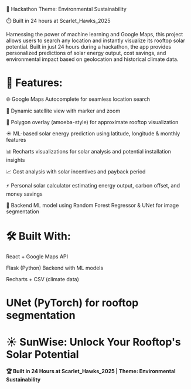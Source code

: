 🚀 Hackathon Theme: Environmental Sustainability

⏱️ Built in 24 hours at Scarlet_Hawks_2025

Harnessing the power of machine learning and Google Maps, this project allows users to search any location and instantly visualize its rooftop solar potential. Built in just 24 hours during a hackathon, the app provides personalized predictions of solar energy output, cost savings, and environmental impact based on geolocation and historical climate data.

# 🔧 Features:

🌐 Google Maps Autocomplete for seamless location search

📍 Dynamic satellite view with marker and zoom

🔄 Polygon overlay (amoeba-style) for approximate rooftop visualization

☀️ ML-based solar energy prediction using latitude, longitude & monthly features

📊 Recharts visualizations for solar analysis and potential installation insights

📈 Cost analysis with solar incentives and payback period

⚡ Personal solar calculator estimating energy output, carbon offset, and money savings

🧠 Backend ML model using Random Forest Regressor & UNet for image segmentation

# 🛠️ Built With:

React + Google Maps API

Flask (Python) Backend with ML models

Recharts + CSV (climate data)

UNet (PyTorch) for rooftop segmentation
=======
# ☀️ SunWise: Unlock Your Rooftop's Solar Potential  
**🏆 Built in 24 Hours at Scarlet_Hawks_2025 | Theme: Environmental Sustainability**